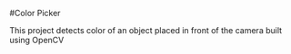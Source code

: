 #Color Picker

This project detects color of an object placed in front of the camera built using OpenCV



